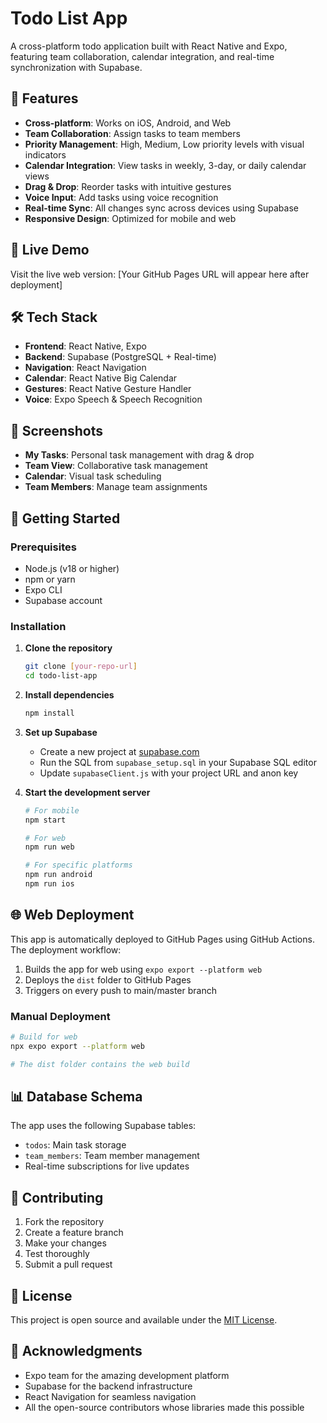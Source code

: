 # Todo List App

A cross-platform todo application built with React Native and Expo, featuring team collaboration, calendar integration, and real-time synchronization with Supabase.

## 🌟 Features

- **Cross-platform**: Works on iOS, Android, and Web
- **Team Collaboration**: Assign tasks to team members
- **Priority Management**: High, Medium, Low priority levels with visual indicators
- **Calendar Integration**: View tasks in weekly, 3-day, or daily calendar views
- **Drag & Drop**: Reorder tasks with intuitive gestures
- **Voice Input**: Add tasks using voice recognition
- **Real-time Sync**: All changes sync across devices using Supabase
- **Responsive Design**: Optimized for mobile and web

## 🚀 Live Demo

Visit the live web version: [Your GitHub Pages URL will appear here after deployment]

## 🛠️ Tech Stack

- **Frontend**: React Native, Expo
- **Backend**: Supabase (PostgreSQL + Real-time)
- **Navigation**: React Navigation
- **Calendar**: React Native Big Calendar
- **Gestures**: React Native Gesture Handler
- **Voice**: Expo Speech & Speech Recognition

## 📱 Screenshots

- **My Tasks**: Personal task management with drag & drop
- **Team View**: Collaborative task management
- **Calendar**: Visual task scheduling
- **Team Members**: Manage team assignments

## 🚀 Getting Started

### Prerequisites

- Node.js (v18 or higher)
- npm or yarn
- Expo CLI
- Supabase account

### Installation

1. **Clone the repository**
   ```bash
   git clone [your-repo-url]
   cd todo-list-app
   ```

2. **Install dependencies**
   ```bash
   npm install
   ```

3. **Set up Supabase**
   - Create a new project at [supabase.com](https://supabase.com)
   - Run the SQL from `supabase_setup.sql` in your Supabase SQL editor
   - Update `supabaseClient.js` with your project URL and anon key

4. **Start the development server**
   ```bash
   # For mobile
   npm start
   
   # For web
   npm run web
   
   # For specific platforms
   npm run android
   npm run ios
   ```

## 🌐 Web Deployment

This app is automatically deployed to GitHub Pages using GitHub Actions. The deployment workflow:

1. Builds the app for web using `expo export --platform web`
2. Deploys the `dist` folder to GitHub Pages
3. Triggers on every push to main/master branch

### Manual Deployment

```bash
# Build for web
npx expo export --platform web

# The dist folder contains the web build
```

## 📊 Database Schema

The app uses the following Supabase tables:

- `todos`: Main task storage
- `team_members`: Team member management
- Real-time subscriptions for live updates

## 🤝 Contributing

1. Fork the repository
2. Create a feature branch
3. Make your changes
4. Test thoroughly
5. Submit a pull request

## 📄 License

This project is open source and available under the [MIT License](LICENSE).

## 🙏 Acknowledgments

- Expo team for the amazing development platform
- Supabase for the backend infrastructure
- React Navigation for seamless navigation
- All the open-source contributors whose libraries made this possible 

<!-- Trigger redeploy --> 